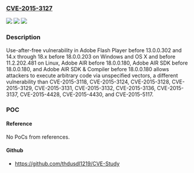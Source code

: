 ### [CVE-2015-3127](https://cve.mitre.org/cgi-bin/cvename.cgi?name=CVE-2015-3127)
![](https://img.shields.io/static/v1?label=Product&message=n%2Fa&color=blue)
![](https://img.shields.io/static/v1?label=Version&message=n%2Fa&color=blue)
![](https://img.shields.io/static/v1?label=Vulnerability&message=n%2Fa&color=brighgreen)

### Description

Use-after-free vulnerability in Adobe Flash Player before 13.0.0.302 and 14.x through 18.x before 18.0.0.203 on Windows and OS X and before 11.2.202.481 on Linux, Adobe AIR before 18.0.0.180, Adobe AIR SDK before 18.0.0.180, and Adobe AIR SDK & Compiler before 18.0.0.180 allows attackers to execute arbitrary code via unspecified vectors, a different vulnerability than CVE-2015-3118, CVE-2015-3124, CVE-2015-3128, CVE-2015-3129, CVE-2015-3131, CVE-2015-3132, CVE-2015-3136, CVE-2015-3137, CVE-2015-4428, CVE-2015-4430, and CVE-2015-5117.

### POC

#### Reference
No PoCs from references.

#### Github
- https://github.com/thdusdl1219/CVE-Study

